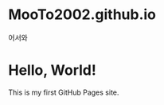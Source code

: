 # MooTo2002.github.io
어서와
<!DOCTYPE html>
<html>
<head>
  <title>Welcome to My Homepage</title>
</head>
<body>
  <h1>Hello, World!</h1>
  <p>This is my first GitHub Pages site.</p>
</body>
</html>
